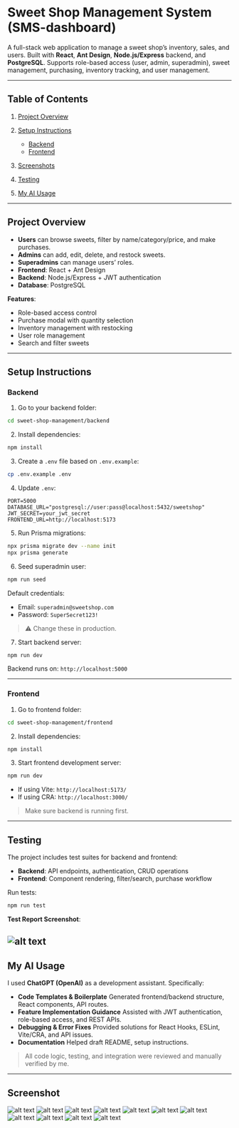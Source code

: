 

# Sweet Shop Management System (SMS-dashboard)

A full-stack web application to manage a sweet shop’s inventory, sales, and users. Built with **React**, **Ant Design**, **Node.js/Express** backend, and **PostgreSQL**. Supports role-based access (user, admin, superadmin), sweet management, purchasing, inventory tracking, and user management.

---

## Table of Contents

1. [Project Overview](#project-overview)
2. [Setup Instructions](#setup-instructions)

   * [Backend](#backend)
   * [Frontend](#frontend)
3. [Screenshots](#screenshots)
4. [Testing](#testing)
5. [My AI Usage](#my-ai-usage)

---

## Project Overview

* **Users** can browse sweets, filter by name/category/price, and make purchases.
* **Admins** can add, edit, delete, and restock sweets.
* **Superadmins** can manage users’ roles.
* **Frontend**: React + Ant Design
* **Backend**: Node.js/Express + JWT authentication
* **Database**: PostgreSQL

**Features**:

* Role-based access control
* Purchase modal with quantity selection
* Inventory management with restocking
* User role management
* Search and filter sweets

---

## Setup Instructions

### Backend

1. Go to your backend folder:

```bash
cd sweet-shop-management/backend
```

2. Install dependencies:

```bash
npm install
```

3. Create a `.env` file based on `.env.example`:

```bash
cp .env.example .env
```

4. Update `.env`:

```env
PORT=5000
DATABASE_URL="postgresql://user:pass@localhost:5432/sweetshop"
JWT_SECRET=your_jwt_secret
FRONTEND_URL=http://localhost:5173
```

5. Run Prisma migrations:

```bash
npx prisma migrate dev --name init
npx prisma generate
```

6. Seed superadmin user:

```bash
npm run seed
```

Default credentials:

* Email: `superadmin@sweetshop.com`
* Password: `SuperSecret123!`

> ⚠️ Change these in production.

7. Start backend server:

```bash
npm run dev
```

Backend runs on: `http://localhost:5000`

---

### Frontend

1. Go to frontend folder:

```bash
cd sweet-shop-management/frontend
```

2. Install dependencies:

```bash
npm install
```

3. Start frontend development server:

```bash
npm run dev
```

* If using Vite: `http://localhost:5173/`
* If using CRA: `http://localhost:3000/`

> Make sure backend is running first.

---



## Testing

The project includes test suites for backend and frontend:

* **Backend**: API endpoints, authentication, CRUD operations
* **Frontend**: Component rendering, filter/search, purchase workflow

Run tests:

```bash
npm run test
```

**Test Report Screenshot**:

![alt text](<Screenshot from 2025-09-19 21-44-18.png>)
---

## My AI Usage

I used **ChatGPT (OpenAI)** as a development assistant. Specifically:

* **Code Templates & Boilerplate**
  Generated frontend/backend structure, React components, API routes.
* **Feature Implementation Guidance**
  Assisted with JWT authentication, role-based access, and REST APIs.
* **Debugging & Error Fixes**
  Provided solutions for React Hooks, ESLint, Vite/CRA, and API issues.
* **Documentation**
  Helped draft README, setup instructions.

> All code logic, testing, and integration were reviewed and manually verified by me.

---
## Screenshot

![alt text](<screenshot/Screenshot from 2025-09-19 21-06-13.png>)
![alt text](<screenshot/Screenshot from 2025-09-19 21-06-21.png>) 
![alt text](<screenshot/Screenshot from 2025-09-19 21-06-29.png>) 
![alt text](<screenshot/Screenshot from 2025-09-19 21-06-40.png>) 
![alt text](<screenshot/Screenshot from 2025-09-19 21-06-52.png>) 
![alt text](<screenshot/Screenshot from 2025-09-19 21-07-16.png>) 
![alt text](<screenshot/Screenshot from 2025-09-19 21-07-26.png>) 
![alt text](<screenshot/Screenshot from 2025-09-19 21-07-32.png>) 
![alt text](<screenshot/Screenshot from 2025-09-19 21-07-54.png>) 
![alt text](<screenshot/Screenshot from 2025-09-19 21-08-03.png>) 
![alt text](<screenshot/Screenshot from 2025-09-19 21-08-10.png>)
